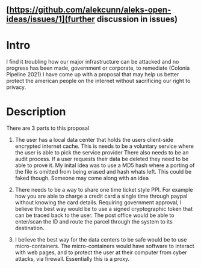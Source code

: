 ## [https://github.com/alekcunn/aleks-open-ideas/issues/1](further discussion in issues)


# Intro
I find it troubling how our major infrastructure can be attacked and no progress has been made, government or corporate, to remediate (Colonia Pipeline 2021)
I have come up with a proposal that may help us better protect the american people on the internet without sacrificing our right to privacy.

# Description
There are 3 parts to this proposal
1. The user has a local data center that holds the users client-side encrypted internet cache. This is needs to be a voluntary service where the user is able to pick the service provider
There also needs to be an audit process. If a user requests their data be deleted they need to be able to prove it. My inital idea was to use a MD5 hash where a porting of the file is omitted from 
being erased and hash whats left. This could be faked though. Someone may come along with an idea

2. There needs to be a way to share one time ticket style PPI. For example how you are able to charge a credit card a single time through paypal without knowing the card details.
Requiring government approval, I believe the best way would be to use a signed cryptographic token that can be traced back to the user. The post office would be able to enter/scan the ID and
route the parcel through the system to its destination.

3. I believe the best way for the data centers to be safe would be to use micro-containers. The micro-containers would have software to interact with web pages, and to protect the user at their
computer from cyber attacks, via firewall. Essentially this is a proxy.
